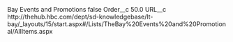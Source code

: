 <?xml version="1.0" encoding="UTF-8"?>
<CustomMetadata xmlns="http://soap.sforce.com/2006/04/metadata" xmlns:xsi="http://www.w3.org/2001/XMLSchema-instance" xmlns:xsd="http://www.w3.org/2001/XMLSchema">
    <label>Bay Events and Promotions</label>
    <protected>false</protected>
    <values>
        <field>Order__c</field>
        <value xsi:type="xsd:double">50.0</value>
    </values>
    <values>
        <field>URL__c</field>
        <value xsi:type="xsd:string">http://thehub.hbc.com/dept/sd-knowledgebase/lt-bay/_layouts/15/start.aspx#/Lists/TheBay%20Events%20and%20Promotional/AllItems.aspx</value>
    </values>
</CustomMetadata>
